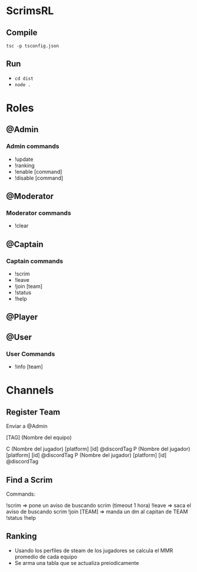 # ScrimsRL

## Compile

`tsc -p tsconfig.json`

## Run

* `cd dist`
* `node .`

# Roles

## @Admin

### Admin commands

* !update
* !ranking
* !enable [command]
* !disable [command]

## @Moderator

### Moderator commands

* !clear

## @Captain

### Captain commands

* !scrim
* !leave
* !join [team]
* !status
* !help

## @Player

## @User

### User Commands

* !info [team]


# Channels

## Register Team
Enviar a @Admin

[TAG] (Nombre del equipo)

C (Nombre del jugador) [platform] [id] @discordTag
P (Nombre del jugador) [platform] [id] @discordTag
P (Nombre del jugador) [platform] [id] @discordTag

## Find a Scrim

Commands:

!scrim => pone un aviso de buscando scrim (timeout 1 hora)
!leave => saca el aviso de buscando scrim
!join [TEAM] => manda un dm al capitan de TEAM
!status
!help

## Ranking

- Usando los perfiles de steam de los jugadores se calcula el MMR promedio de cada equipo
- Se arma una tabla que se actualiza preiodicamente